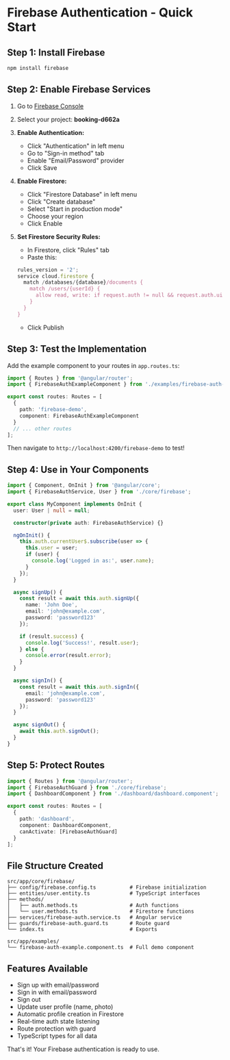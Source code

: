 # Firebase Authentication - Quick Start

## Step 1: Install Firebase

```bash
npm install firebase
```

## Step 2: Enable Firebase Services

1. Go to [Firebase Console](https://console.firebase.google.com/)
2. Select your project: **booking-d662a**
3. **Enable Authentication:**
   - Click "Authentication" in left menu
   - Go to "Sign-in method" tab
   - Enable "Email/Password" provider
   - Click Save

4. **Enable Firestore:**
   - Click "Firestore Database" in left menu
   - Click "Create database"
   - Select "Start in production mode"
   - Choose your region
   - Click Enable

5. **Set Firestore Security Rules:**
   - In Firestore, click "Rules" tab
   - Paste this:
   ```javascript
   rules_version = '2';
   service cloud.firestore {
     match /databases/{database}/documents {
       match /users/{userId} {
         allow read, write: if request.auth != null && request.auth.uid == userId;
       }
     }
   }
   ```
   - Click Publish

## Step 3: Test the Implementation

Add the example component to your routes in `app.routes.ts`:

```typescript
import { Routes } from '@angular/router';
import { FirebaseAuthExampleComponent } from './examples/firebase-auth-example.component';

export const routes: Routes = [
  {
    path: 'firebase-demo',
    component: FirebaseAuthExampleComponent
  }
  // ... other routes
];
```

Then navigate to `http://localhost:4200/firebase-demo` to test!

## Step 4: Use in Your Components

```typescript
import { Component, OnInit } from '@angular/core';
import { FirebaseAuthService, User } from './core/firebase';

export class MyComponent implements OnInit {
  user: User | null = null;

  constructor(private auth: FirebaseAuthService) {}

  ngOnInit() {
    this.auth.currentUser$.subscribe(user => {
      this.user = user;
      if (user) {
        console.log('Logged in as:', user.name);
      }
    });
  }

  async signUp() {
    const result = await this.auth.signUp({
      name: 'John Doe',
      email: 'john@example.com',
      password: 'password123'
    });

    if (result.success) {
      console.log('Success!', result.user);
    } else {
      console.error(result.error);
    }
  }

  async signIn() {
    const result = await this.auth.signIn({
      email: 'john@example.com',
      password: 'password123'
    });
  }

  async signOut() {
    await this.auth.signOut();
  }
}
```

## Step 5: Protect Routes

```typescript
import { Routes } from '@angular/router';
import { FirebaseAuthGuard } from './core/firebase';
import { DashboardComponent } from './dashboard/dashboard.component';

export const routes: Routes = [
  {
    path: 'dashboard',
    component: DashboardComponent,
    canActivate: [FirebaseAuthGuard]
  }
];
```

## File Structure Created

```
src/app/core/firebase/
├── config/firebase.config.ts           # Firebase initialization
├── entities/user.entity.ts             # TypeScript interfaces
├── methods/
│   ├── auth.methods.ts                 # Auth functions
│   └── user.methods.ts                 # Firestore functions
├── services/firebase-auth.service.ts   # Angular service
├── guards/firebase-auth.guard.ts       # Route guard
└── index.ts                            # Exports

src/app/examples/
└── firebase-auth-example.component.ts  # Full demo component
```

## Features Available

- Sign up with email/password
- Sign in with email/password
- Sign out
- Update user profile (name, photo)
- Automatic profile creation in Firestore
- Real-time auth state listening
- Route protection with guard
- TypeScript types for all data

That's it! Your Firebase authentication is ready to use.
